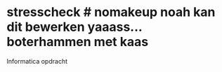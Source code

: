 # stresscheck # nomakeup noah kan dit bewerken yaaass... boterhammen met kaas
Informatica opdracht

<testcommit by Thomas>
